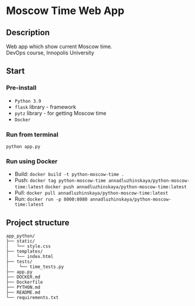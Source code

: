 # Moscow Time Web App

## Description
Web app which show current Moscow time.\
DevOps course, Innopolis University

## Start
### Pre-install
- `Python 3.9`
- `flask` library - framework
- `pytz` library - for getting Moscow time
- `Docker`

### Run from terminal
`python app.py`

### Run using Docker
- Build: 
    `docker build -t python-moscow-time .`
- Push: 
    `docker tag python-moscow-time annadluzhinskaya/python-moscow-time:latest`
    `docker push annadluzhinskaya/python-moscow-time:latest`
- Pull: 
    `docker pull annadluzhinskaya/python-moscow-time:latest`
- Run:
    `docker run -p 8000:8080 annadluzhinskaya/python-moscow-time:latest`

## Project structure

```text
app_python/
├── static/
│   └── style.css
├── templates/
│   └── index.html
├── tests/
│    └── time_tests.py
├── app.py
├── DOCKER.md
├── Dockerfile
├── PYTHON.md
├── README.md
└── requirements.txt
```
